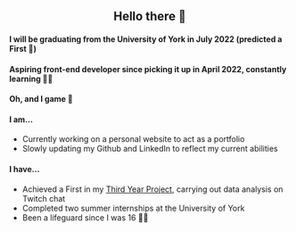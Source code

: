 <h2 align="center"> Hello there 👋 </h2>

<h4> I will be graduating from the University of York in July 2022 (predicted a First 🎉)  </h4>
<h4> Aspiring front-end developer since picking it up in April 2022, constantly learning 👨‍🎓  </h4>
<h4> Oh, and I game 👾  </h4>

<h4> I am... </h3>
<ul>
  <li> Currently working on a personal website to act as a portfolio </li>
  <li> Slowly updating my Github and LinkedIn to reflect my current abilities </li>   
</ul>

<h4> I have... </h3>
<ul>
  <li> Achieved a First in my <a href="https://github.com/mylesazriel/prbx">Third Year Project</a>, carrying out data analysis on Twitch chat </li>
  <li> Completed two summer internships at the University of York </li>
  <li> Been a lifeguard since I was 16 🏊‍♂️ </li>
</ul>

<!--
**mylesazriel/mylesazriel** is a ✨ _special_ ✨ repository because its `README.md` (this file) appears on your GitHub profile.

Here are some ideas to get you started:

- 🔭 I’m currently working on ...
- 🌱 I’m currently learning ...
- 👯 I’m looking to collaborate on ...
- 🤔 I’m looking for help with ...
- 💬 Ask me about ...
- 📫 How to reach me: ...
- 😄 Pronouns: ...
- ⚡ Fun fact: ...
-->

